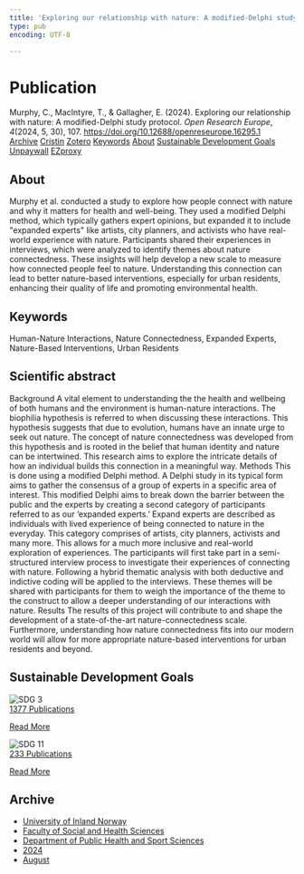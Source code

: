 ```yaml
---
title: 'Exploring our relationship with nature: A modified-Delphi study protocol'
type: pub
encoding: UTF-8

---
```

<h1>Publication</h1>
<article id="csl-bib-container-92EQ46IU" class="csl-bib-container">
  <div class="csl-bib-body"> <div class="csl-entry">Murphy, C., MacIntyre, T., &#38; Gallagher, E. (2024). Exploring our relationship with nature: A modified-Delphi study protocol. <i>Open Research Europe</i>, <i>4</i>(2024, 5, 30), 107. <a href="https://doi.org/10.12688/openreseurope.16295.1">https://doi.org/10.12688/openreseurope.16295.1</a></div> </div>
  <div class="csl-bib-buttons">
    <a href="#taxonomy-article-92EQ46IU" alt="archive" class="csl-bib-button">Archive</a>
    <a href="https://app.cristin.no/results/show.jsf?id=2289458" alt="Cristin" class="csl-bib-button">Cristin</a>
    <a href="http://zotero.org/groups/5881554/items/92EQ46IU" alt="Zotero" class="csl-bib-button">Zotero</a>
    <a href="#keywords-article-92EQ46IU" alt="keywords" class="csl-bib-button">Keywords</a>
    <a href="#about-article-92EQ46IU" alt="about_pub" class="csl-bib-button">About</a>
    <a href="#sdg-article-92EQ46IU" alt="sdg" class="csl-bib-button">Sustainable Development Goals</a>
    <a href="https://doi.org/10.12688/openreseurope.16295.1" alt="Unpaywall" class="csl-bib-button">Unpaywall</a>
    <a href="https://doi.org/10.12688/openreseurope.16295.1" alt="EZproxy" class="csl-bib-button">EZproxy</a>
  </div>
  <div id="csl-bib-meta-container-92EQ46IU"></div>
</article>
<div id="csl-bib-meta-92EQ46IU" class="csl-bib-meta">
  <article id="about-article-92EQ46IU" class="about_pub-article">
    <h1>About</h1>
    Murphy et al. conducted a study to explore how people connect with nature and why it matters for health and well-being. They used a modified Delphi method, which typically gathers expert opinions, but expanded it to include "expanded experts" like artists, city planners, and activists who have real-world experience with nature. Participants shared their experiences in interviews, which were analyzed to identify themes about nature connectedness. These insights will help develop a new scale to measure how connected people feel to nature. Understanding this connection can lead to better nature-based interventions, especially for urban residents, enhancing their quality of life and promoting environmental health.
  </article>
  <article id="keywords-article-92EQ46IU" class="keywords-article">
    <h1>Keywords</h1>
    Human-Nature Interactions, Nature Connectedness, Expanded Experts, Nature-Based Interventions, Urban Residents
  </article>
  <article id="abstract-article-92EQ46IU" class="abstract-article">
    <h1>Scientific abstract</h1>
    Background A vital element to understanding the the health and wellbeing of both humans and the environment is human-nature interactions. The biophilia hypothesis is referred to when discussing these interactions. This hypothesis suggests that due to evolution, humans have an innate urge to seek out nature. The concept of nature connectedness was developed from this hypothesis and is rooted in the belief that human identity and nature can be intertwined. This research aims to explore the intricate details of how an individual builds this connection in a meaningful way. Methods This is done using a modified Delphi method. A Delphi study in its typical form aims to gather the consensus of a group of experts in a specific area of interest. This modified Delphi aims to break down the barrier between the public and the experts by creating a second category of participants referred to as our ‘expanded experts.’ Expand experts are described as individuals with lived experience of being connected to nature in the everyday. This category comprises of artists, city planners, activists and many more. This allows for a much more inclusive and real-world exploration of experiences. The participants will first take part in a semi-structured interview process to investigate their experiences of connecting with nature. Following a hybrid thematic analysis with both deductive and indictive coding will be applied to the interviews. These themes will be shared with participants for them to weigh the importance of the theme to the construct to allow a deeper understanding of our interactions with nature. Results The results of this project will contribute to and shape the development of a state-of-the-art nature-connectedness scale. Furthermore, understanding how nature connectedness fits into our modern world will allow for more appropriate nature-based interventions for urban residents and beyond.
  </article>
  <article id="sdg-article-92EQ46IU" class="sdg-article">
    <h1>Sustainable Development Goals</h1>
    <div class="sdg-container"><div id="sdg3" class="sdg">
        <img src="{{< params subfolder >}}images/sdg/sdg03_en.png" class="image" alt="SDG 3">
        <div class="sdg-overlay">
          <a href="{{< params subfolder >}}en/archive/?sdg=3#archive" class="sdg-publication-count"><span>1377</span> Publications</a>
          <p><a href="https://sdgs.un.org/goals/goal3" class="sdg-read-more">Read More</a></p>
        </div>
      </div> <div id="sdg11" class="sdg">
        <img src="{{< params subfolder >}}images/sdg/sdg11_en.png" class="image" alt="SDG 11">
        <div class="sdg-overlay">
          <a href="{{< params subfolder >}}en/archive/?sdg=11#archive" class="sdg-publication-count"><span>233</span> Publications</a>
          <p><a href="https://sdgs.un.org/goals/goal11" class="sdg-read-more">Read More</a></p>
        </div>
      </div></div>
  </article>
  <article id="taxonomy-article-92EQ46IU" class="taxonomy-article">
    <h1>Archive</h1>
    <ul>
      <li><a href="{{< params subfolder >}}en/archive/?key=3DCRN523">University of Inland Norway</a></li>
      <li><a href="{{< params subfolder >}}en/archive/?key=IDKFS3MX">Faculty of Social and Health Sciences</a></li>
      <li><a href="{{< params subfolder >}}en/archive/?key=FJXE3Z8X">Department of Public Health and Sport Sciences</a></li>
      <li><a href="{{< params subfolder >}}en/archive/?key=DLUBDP8T">2024</a></li>
      <li><a href="{{< params subfolder >}}en/archive/?key=YNVHCBJ4">August</a></li>
    </ul>
  </article>
</div>
